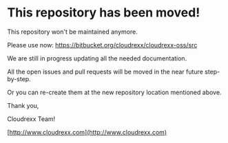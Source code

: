 # This repository has been moved!

This repository won't be maintained anymore.

Please use now:
https://bitbucket.org/cloudrexx/cloudrexx-oss/src

We are still in progress updating all the needed documentation.

All the open issues and pull requests will be moved in the near future step-by-step.

Or you can re-create them at the new repository location mentioned above.

Thank you,

Cloudrexx Team!

[http://www.cloudrexx.com](http://www.cloudrexx.com)

